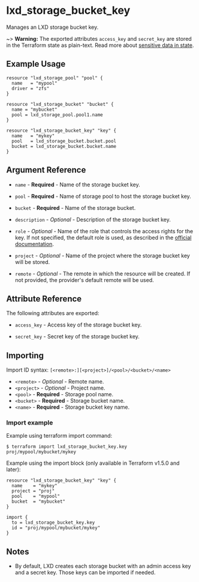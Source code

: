 # lxd_storage_bucket_key

Manages an LXD storage bucket key.

~> **Warning:** The exported attributes `access_key` and `secret_key` are stored in the Terraform state as plain-text.
  Read more about [sensitive data in state](https://www.terraform.io/language/state/sensitive-data).

## Example Usage

```hcl
resource "lxd_storage_pool" "pool" {
  name   = "mypool"
  driver = "zfs"
}

resource "lxd_storage_bucket" "bucket" {
  name = "mybucket"
  pool = lxd_storage_pool.pool1.name
}

resource "lxd_storage_bucket_key" "key" {
  name   = "mykey"
  pool   = lxd_storage_bucket.bucket.pool
  bucket = lxd_storage_bucket.bucket.name
}
```

## Argument Reference

* `name` - **Required** - Name of the storage bucket key.

* `pool` - **Required** - Name of storage pool to host the storage bucket key.

* `bucket` - **Required** - Name of the storage bucket.

* `description` - *Optional* - Description of the storage bucket key.

* `role` - *Optional* - Name of the role that controls the access rights for the key.
   If not specified, the default role is used, as described in the [official documentation](https://documentation.ubuntu.com/lxd/latest/howto/storage_buckets/#manage-storage-bucket-keys).

* `project` - *Optional* - Name of the project where the storage bucket key will be stored.

* `remote` - *Optional* - The remote in which the resource will be created. If not provided,
  the provider's default remote will be used.


## Attribute Reference

The following attributes are exported:

* `access_key` - Access key of the storage bucket key.

* `secret_key` - Secret key of the storage bucket key.

## Importing

Import ID syntax: `[<remote>:][<project>]/<pool>/<bucket>/<name>`

* `<remote>` - *Optional* - Remote name.
* `<project>` - *Optional* - Project name.
* `<pool>` - **Required** - Storage pool name.
* `<bucket>` - **Required** - Storage bucket name.
* `<name>` - **Required** - Storage bucket key name.

### Import example

Example using terraform import command:

```shell
$ terraform import lxd_storage_bucket_key.key proj/mypool/mybucket/mykey
```

Example using the import block (only available in Terraform v1.5.0 and later):

```hcl
resource "lxd_storage_bucket_key" "key" {
  name    = "mykey"
  project = "proj"
  pool    = "mypool"
  bucket  = "mybucket"
}

import {
  to = lxd_storage_bucket_key.key
  id = "proj/mypool/mybucket/mykey"
}
```

## Notes

* By default, LXD creates each storage bucket with an admin access key and a secret key.
  Those keys can be imported if needed.
